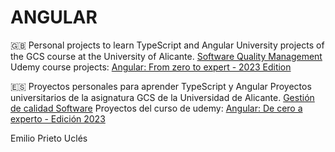 # ANGULAR

🇬🇧
Personal projects to learn TypeScript and Angular
University projects of the GCS course at the University of Alicante. [Software Quality Management](https://cvnet.cpd.ua.es/Guia-Docente/?wlengua=en&wcodasi=34041&scaca=2023-24)
Udemy course projects: [Angular: From zero to expert - 2023 Edition](https://www.udemy.com/course/angular-fernando-herrera/)

🇪🇸
Proyectos personales para aprender TypeScript y Angular
Proyectos universitarios de la asignatura GCS de la Universidad de Alicante. [Gestión de calidad Software](https://cvnet.cpd.ua.es/Guia-Docente/GuiaDocente/Index?wlengua=es&wcodasi=34041&scaca=2023-24)
Proyectos del curso de udemy: [Angular: De cero a experto - Edición 2023](https://www.udemy.com/course/angular-fernando-herrera/)

Emilio Prieto Uclés
